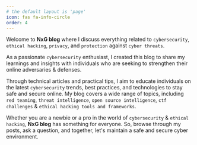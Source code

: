 ```yaml
---
# the default layout is 'page'
icon: fas fa-info-circle
order: 4
---
```


Welcome to **NxG blog** where I discuss everything related to `cybersecurity`, `ethical hacking`, `privacy`, and `protection` against `cyber threats`. 

As a passionate `cybersecurity` enthusiast, I created this blog to share my learnings and insights with individuals who are seeking to strengthen their online adversaries & defenses. 

Through technical articles and practical tips, I aim to educate individuals on the latest `cybersecurity` trends, best practices, and technologies to stay safe and secure online. My blog covers a wide range of topics, including `red teaming`, `threat intelligence`, `open source intelligence`, `ctf challenges` & `ethical hacking tools and frameworks`.

Whether you are a newbie or a pro in the world of `cybersecurity` & `ethical hacking`, **NxG blog** has something for everyone. So, browse through my posts, ask a question, and together, let's maintain a safe and secure cyber environment.
<br>
<script src="https://tryhackme.com/badge/907181"></script>
